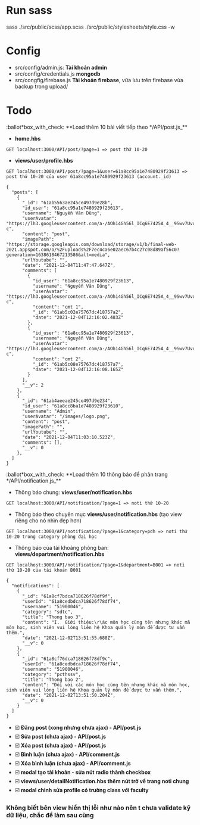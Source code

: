 # Run sass

sass ./src/public/scss/app.scss ./src/public/stylesheets/style.css -w

# Config

-   src/config/admin.js: **Tài khoản admin**
-   src/config/credentials.js **mongodb**
-   src/congfig/firebase.js **Tài khoản firebase**, vừa lưu trên firebase vừa backup trong upload/

# Todo

:ballot*box_with_check: \*\*Load thêm 10 bài viết tiếp theo */API/post.js\_\*\*

-   **home.hbs**

```
GET localhost:3000/API/post/?page=1 => post thứ 10-20
```

-   **views/user/profile.hbs**

```
GET localhost:3000/API/post/?page=1&user=61a8cc95a1e7480929f23613 => post thứ 10-20 của user 61a8cc95a1e7480929f23613 (account._id)
```

```
{
  "posts": [
    {
      "_id": "61ab5563ae245ce497d9e28b",
      "id_user": "61a8cc95a1e7480929f23613",
      "username": "Nguyễn Văn Dũng",
      "userAvatar": "https://lh3.googleusercontent.com/a-/AOh14Gh56l_ICq6E7425A_4__9Swv7UvqdPIM8Bii0dcDA=s96-c",
      "content": "post",
      "imagePath": "https://storage.googleapis.com/download/storage/v1/b/final-web-2021.appspot.com/o/%2Fuploads%2F7ec4ca6e02aec67b4c27c08d89af56c0?generation=1638618467213586&alt=media",
      "urlYoutube": "",
      "date": "2021-12-04T11:47:47.647Z",
      "comments": [
        {
          "id_user": "61a8cc95a1e7480929f23613",
          "username": "Nguyễn Văn Dũng",
          "userAvatar": "https://lh3.googleusercontent.com/a-/AOh14Gh56l_ICq6E7425A_4__9Swv7UvqdPIM8Bii0dcDA=s96-c",
          "content": "cmt 1",
          "_id": "61ab5c02e75767dc418757a2",
          "date": "2021-12-04T12:16:02.483Z"
        },
        {
          "id_user": "61a8cc95a1e7480929f23613",
          "username": "Nguyễn Văn Dũng",
          "userAvatar": "https://lh3.googleusercontent.com/a-/AOh14Gh56l_ICq6E7425A_4__9Swv7UvqdPIM8Bii0dcDA=s96-c",
          "content": "cmt 2",
          "_id": "61ab5c08e75767dc418757a7",
          "date": "2021-12-04T12:16:08.165Z"
        }
      ],
      "__v": 2
    },
    {
      "_id": "61ab4aeeae245ce497d9e234",
      "id_user": "61a8cc8ba1e7480929f23610",
      "username": "Admin",
      "userAvatar": "/images/logo.png",
      "content": "post",
      "imagePath": "",
      "urlYoutube": "",
      "date": "2021-12-04T11:03:10.523Z",
      "comments": [],
      "__v": 0
    },
  ]
}
```

:ballot*box_with_check: \*\*Load thêm 10 thông báo để phân trang */API/notification.js\_\*\*

-   Thông báo chung: **views/user/notification.hbs**

```
GET localhost:3000/API/notification/?page=1 => noti thứ 10-20
```

-   Thông báo theo chuyên mục **views/user/notification.hbs** (tạo view riêng cho nó nhìn đẹp hơn)

```
GET localhost:3000/API/notification/?page=1&category=pdh => noti thứ 10-20 trong category phòng đại học
```

-   Thông báo của tài khoảng phòng ban: **views/department/notification.hbs**

```
GET localhost:3000/API/notification/?page=1&department=B001 => noti thứ 10-20 của tài khoản B001
```

```
{
  "notifications": [
    {
      "_id": "61a8cf7bdca718626f78df9f",
      "userId": "61a8cedbdca718626f78df74",
      "username": "51900046",
      "category": "sdtc",
      "title": "Thong bao 3",
      "content": "I.  Giới thiệu:\r\ác môn học cùng tên nhưng khác mã môn học, sinh viên vui lòng liên hệ Khoa quản lý môn để được tư vấn thêm.",
      "date": "2021-12-02T13:51:55.688Z",
      "__v": 0
    },
    {
      "_id": "61a8cf76dca718626f78df9c",
      "userId": "61a8cedbdca718626f78df74",
      "username": "51900046",
      "category": "pcthssv",
      "title": "Thong bao 2",
      "content": "Đối với các môn học cùng tên nhưng khác mã môn học, sinh viên vui lòng liên hệ Khoa quản lý môn để được tư vấn thêm.",
      "date": "2021-12-02T13:51:50.204Z",
      "__v": 0
    }
  ]
}
```

-   :ballot_box_with_check: **Đăng post (xong nhưng chưa ajax) - API/post.js**
-   :ballot_box_with_check: **Sửa post (chưa ajax) - API/post.js**
-   :ballot_box_with_check: **Xóa post (chưa ajax) - API/post.js**
-   :ballot_box_with_check: **Bình luận (chưa ajax) - API/comment.js**
-   :ballot_box_with_check: **Xóa bình luận (chưa ajax) - API/comment.js**
-   :ballot_box_with_check: **modal tạo tài khoản - sửa nút radio thành checkbox**
-   :ballot_box_with_check: **views/user/detailNotification.hbs thêm nút trở về trang noti chung**
-   :ballot_box_with_check: **modal chỉnh sửa profile có trường class với faculty**

### Không biết bên view hiển thị lỗi như nào nên t chưa validate kỹ dữ liệu, chắc để làm sau cùng
